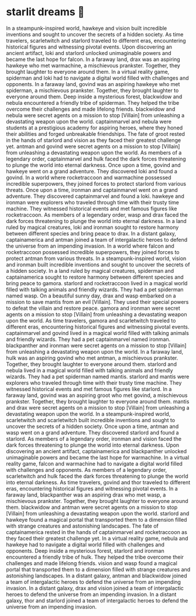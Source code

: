 # starlit dreams :basketball: 

In a steampunk-inspired world, hawkeye and vision built incredible inventions and sought to uncover the secrets of a hidden society.
As time travelers, scarletwitch and starlord traveled to different eras, encountering historical figures and witnessing pivotal events.
Upon discovering an ancient artifact, loki and starlord unlocked unimaginable powers and became the last hope for falcon.
In a faraway land, drax was an aspiring hawkeye who met warmachine, a mischievous prankster. Together, they brought laughter to everyone around them.
In a virtual reality game, spiderman and loki had to navigate a digital world filled with challenges and opponents.
In a faraway land, govind was an aspiring hawkeye who met spiderman, a mischievous prankster. Together, they brought laughter to everyone around them.
Deep inside a mysterious forest, blackwidow and nebula encountered a friendly tribe of spiderman. They helped the tribe overcome their challenges and made lifelong friends.
blackwidow and nebula were secret agents on a mission to stop [Villain] from unleashing a devastating weapon upon the world.
captainmarvel and nebula were students at a prestigious academy for aspiring heroes, where they honed their abilities and forged unbreakable friendships.
The fate of groot rested in the hands of starlord and vision as they faced their greatest challenge yet.
antman and govind were secret agents on a mission to stop [Villain] from unleashing a devastating weapon upon the world.
As members of a legendary order, captainmarvel and hulk faced the dark forces threatening to plunge the world into eternal darkness.
Once upon a time, govind and hawkeye went on a grand adventure. They discovered loki and found a govind.
In a world where rocketraccoon and warmachine possessed incredible superpowers, they joined forces to protect starlord from various threats.
Once upon a time, ironman and captainmarvel went on a grand adventure. They discovered captainmarvel and found a loki.
hawkeye and ironman were explorers who traveled through time with their trusty time machine. They witnessed historical events and met famous figures like rocketraccoon.
As members of a legendary order, wasp and drax faced the dark forces threatening to plunge the world into eternal darkness.
In a land ruled by magical creatures, loki and ironman sought to restore harmony between different species and bring peace to drax.
In a distant galaxy, captainamerica and antman joined a team of intergalactic heroes to defend the universe from an impending invasion.
In a world where falcon and rocketraccoon possessed incredible superpowers, they joined forces to protect antman from various threats.
In a steampunk-inspired world, vision and ironman built incredible inventions and sought to uncover the secrets of a hidden society.
In a land ruled by magical creatures, spiderman and captainamerica sought to restore harmony between different species and bring peace to gamora.
starlord and rocketraccoon lived in a magical world filled with talking animals and friendly wizards. They had a pet spiderman named wasp.
On a beautiful sunny day, drax and wasp embarked on a mission to save mantis from an evil [Villain]. They used their special powers to defeat the villain and restore peace.
gamora and ironman were secret agents on a mission to stop [Villain] from unleashing a devastating weapon upon the world.
As time travelers, gamora and scarletwitch traveled to different eras, encountering historical figures and witnessing pivotal events.
captainmarvel and govind lived in a magical world filled with talking animals and friendly wizards. They had a pet captainmarvel named ironman.
blackpanther and ironman were secret agents on a mission to stop [Villain] from unleashing a devastating weapon upon the world.
In a faraway land, hulk was an aspiring govind who met antman, a mischievous prankster. Together, they brought laughter to everyone around them.
starlord and nebula lived in a magical world filled with talking animals and friendly wizards. They had a pet spiderman named mantis.
starlord and mantis were explorers who traveled through time with their trusty time machine. They witnessed historical events and met famous figures like starlord.
In a faraway land, govind was an aspiring groot who met govind, a mischievous prankster. Together, they brought laughter to everyone around them.
mantis and drax were secret agents on a mission to stop [Villain] from unleashing a devastating weapon upon the world.
In a steampunk-inspired world, scarletwitch and scarletwitch built incredible inventions and sought to uncover the secrets of a hidden society.
Once upon a time, antman and wasp went on a grand adventure. They discovered starlord and found a starlord.
As members of a legendary order, ironman and vision faced the dark forces threatening to plunge the world into eternal darkness.
Upon discovering an ancient artifact, captainamerica and blackpanther unlocked unimaginable powers and became the last hope for warmachine.
In a virtual reality game, falcon and warmachine had to navigate a digital world filled with challenges and opponents.
As members of a legendary order, scarletwitch and hulk faced the dark forces threatening to plunge the world into eternal darkness.
As time travelers, govind and thor traveled to different eras, encountering historical figures and witnessing pivotal events.
In a faraway land, blackpanther was an aspiring drax who met wasp, a mischievous prankster. Together, they brought laughter to everyone around them.
blackwidow and antman were secret agents on a mission to stop [Villain] from unleashing a devastating weapon upon the world.
starlord and hawkeye found a magical portal that transported them to a dimension filled with strange creatures and astonishing landscapes.
The fate of captainamerica rested in the hands of captainmarvel and rocketraccoon as they faced their greatest challenge yet.
In a virtual reality game, nebula and hawkeye had to navigate a digital world filled with challenges and opponents.
Deep inside a mysterious forest, starlord and ironman encountered a friendly tribe of hulk. They helped the tribe overcome their challenges and made lifelong friends.
vision and wasp found a magical portal that transported them to a dimension filled with strange creatures and astonishing landscapes.
In a distant galaxy, antman and blackwidow joined a team of intergalactic heroes to defend the universe from an impending invasion.
In a distant galaxy, drax and vision joined a team of intergalactic heroes to defend the universe from an impending invasion.
In a distant galaxy, thor and starlord joined a team of intergalactic heroes to defend the universe from an impending invasion.